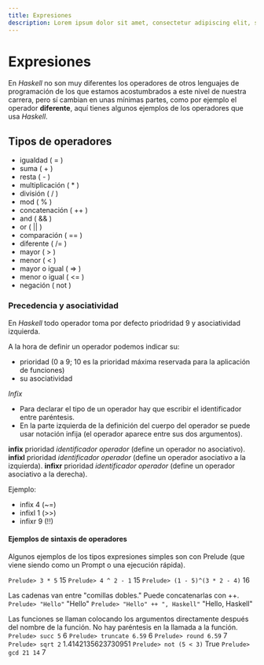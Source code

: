 ```yaml
---
title: Expresiones
description: Lorem ipsum dolor sit amet, consectetur adipiscing elit, sed do eiusmod tempor incididunt ut labore et dolore magna aliqua. Ut enim ad minim veniam, quis nostrud exercitation ullamco laboris nisi ut aliquip ex ea commodo consequat.
---
```


# Expresiones
En *Haskell* no son muy diferentes los operadores de otros lenguajes de programación de los que estamos acostumbrados a este nivel de nuestra carrera, pero sí cambian en unas mínimas partes, como por ejemplo el operador **diferente**, aquí tienes algunos ejemplos de los operadores que usa *Haskell*.

## Tipos de operadores

- igualdad ( = )
- suma ( + )
- resta ( - )
- multiplicación ( * )
- división ( / )
- mod ( % )
- concatenación ( ++ )
- and ( && )
- or ( || )
- comparación ( == )
- diferente ( /= )
- mayor ( > )
- menor ( < )
- mayor o igual ( => )
- menor o igual ( <= )
- negación ( not )

### Precedencia y asociatividad
En *Haskell* todo operador toma por defecto priodridad 9 y asociatividad izquierda.

A la hora de definir un operador podemos indicar su:
- prioridad (0 a 9; 10 es la prioridad máxima reservada para la aplicación de funciones)
- su asociatividad

*Infix*
- Para declarar el tipo de un operador hay que escribir el identificador entre paréntesis.
- En la parte izquierda de la definición del cuerpo del operador se puede usar notación infija (el operador aparece entre sus dos argumentos).

**infix** prioridad *identificador operador* (define un operador no asociativo).
**infixl** prioridad *identificador operador* (define un operador asociativo a la izquierda).
**infixr** prioridad *identificador operador* (define un operador asociativo a la derecha).

Ejemplo:

- infix 4 (~=)
- infixl 1 (>>)
- infixr 9 (!!)

#### Ejemplos de sintaxis de operadores

Algunos ejemplos de los tipos expresiones simples son con Prelude (que viene siendo como un Prompt o una ejecución rápida).

  ``Prelude> 3 * 5``
  15
  ``Prelude> 4 ^ 2 - 1``
  15
  ``Prelude> (1 - 5)^(3 * 2 - 4)``
  16

  Las cadenas van entre "comillas dobles." Puede concatenarlas con ++.
  ``Prelude> "Hello"``
  "Hello"
  ``Prelude> "Hello" ++ ", Haskell"``
  "Hello, Haskell"

  Las funciones se llaman colocando los argumentos directamente después del nombre de la función. No hay paréntesis en la llamada a la función.
  ``Prelude> succ 5``
  6
  ``Prelude> truncate 6.59``
  6
  ``Prelude> round 6.59``
  7
  ``Prelude> sqrt 2``
  1.4142135623730951
  ``Prelude> not (5 < 3)``
  True
  ``Prelude> gcd 21 14``
  7
